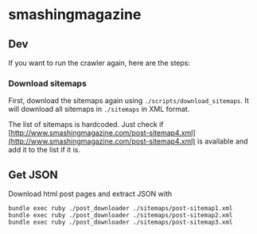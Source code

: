 # smashingmagazine

## Dev

If you want to run the crawler again, here are the steps:

### Download sitemaps

First, download the sitemaps again using `./scripts/download_sitemaps`. It will download
all sitemaps in `./sitemaps` in XML format.

The list of sitemaps is hardcoded. Just check if
[http://www.smashingmagazine.com/post-sitemap4.xml](http://www.smashingmagazine.com/post-sitemap4.xml)
is available and add it to the list if it is.

## Get JSON

Download html post pages and extract JSON with

```
bundle exec ruby ./post_downloader ./sitemaps/post-sitemap1.xml
bundle exec ruby ./post_downloader ./sitemaps/post-sitemap2.xml
bundle exec ruby ./post_downloader ./sitemaps/post-sitemap3.xml
```


[1]: https://github.com/algolia/algolia-sitemap-downloader
